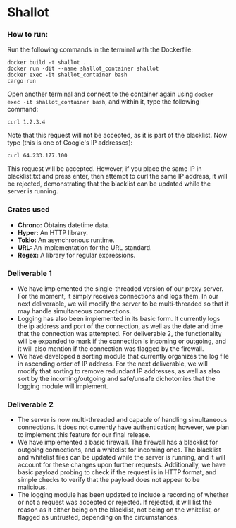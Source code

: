 # Shallot

### How to run:
Run the following commands in the terminal with the Dockerfile:

```
docker build -t shallot .
docker run -dit --name shallot_container shallot
docker exec -it shallot_container bash
cargo run
```

Open another terminal and connect to the container again using `docker exec -it shallot_container bash`, and within it, type the following command:

```
curl 1.2.3.4
```

Note that this request will not be accepted, as it is part of the blacklist. Now type (this is one of Google's IP addresses):

```
curl 64.233.177.100
```

This request will be accepted. However, if you place the same IP in blacklist.txt and press enter, then attempt to curl the same IP address, it will be rejected, demonstrating that the blacklist can be updated while the server is running.

### Crates used
* **Chrono:** Obtains datetime data.
* **Hyper:** An HTTP library.
* **Tokio:** An asynchronous runtime.
* **URL:** An implementation for the URL standard.
* **Regex:** A library for regular expressions.

### Deliverable 1

* We have implemented the single-threaded version of our proxy server. For the moment, it simply receives connections and logs them. In our next deliverable, we will modify the server to be multi-threaded so that it may handle simultaneous connections.
* Logging has also been implemented in its basic form. It currently logs the ip address and port of the connection, as well as the date and time that the connection was attempted. For deliverable 2, the functionality will be expanded to mark if the connection is incoming or outgoing, and it will also mention if the connection was flagged by the firewall.
* We have developed a sorting module that currently organizes the log file in ascending order of IP address. For the next deliverable, we will modify that sorting to remove redundant IP addresses, as well as also sort by the incoming/outgoing and safe/unsafe dichotomies that the logging module will implement.

### Deliverable 2

* The server is now multi-threaded and capable of handling simultaneous connections. It does not currently have authentication; however, we plan to implement this feature for our final release.
* We have implemented a basic firewall. The firewall has a blacklist for outgoing connections, and a whitelist for incoming ones. The blacklist and whitelist files can be updated while the server is running, and it will account for these changes upon further requests. Additionally, we have basic payload probing to check if the request is in HTTP format, and simple checks to verify that the payload does not appear to be malicious.
* The logging module has been updated to include a recording of whether or not a request was accepted or rejected. If rejected, it will list the reason as it either being on the blacklist, not being on the whitelist, or flagged as untrusted, depending on the circumstances.